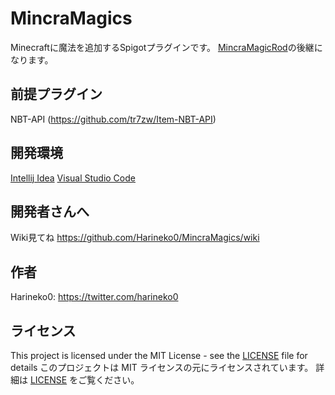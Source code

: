 # MincraMagics

Minecraftに魔法を追加するSpigotプラグインです。
[MincraMagicRod](https://github.com/celtas/MincraMagicRod)の後継になります。


## 前提プラグイン

NBT-API (https://github.com/tr7zw/Item-NBT-API)


## 開発環境

[Intellij Idea](https://www.jetbrains.com/ja-jp/idea/)
[Visual Studio Code](https://azure.microsoft.com/ja-jp/products/visual-studio-code/)


## 開発者さんへ
Wiki見てね https://github.com/Harineko0/MincraMagics/wiki



## 作者

Harineko0: https://twitter.com/harineko0


## ライセンス

This project is licensed under the MIT License - see the [LICENSE](/LICENSE) file for details
このプロジェクトは MIT ライセンスの元にライセンスされています。 詳細は [LICENSE](/LICENSE) をご覧ください。
